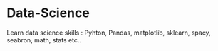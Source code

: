 # Data-Science
Learn data science skills : Pyhton, Pandas, matplotlib, sklearn, spacy, seabron, math, stats etc..
